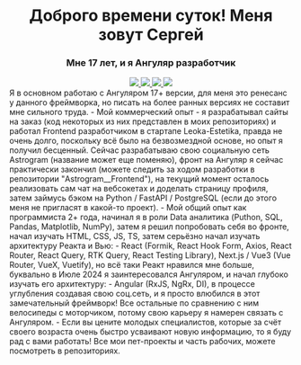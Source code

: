 <div id="header" align="center">
  <h1>Доброго времени суток! Меня зовут Сергей</h1>
  <h3>Мне 17 лет, и я Ангуляр разработчик</h3>
</div>
<div id="socials" align="center">
<a href="https://vk.com/sergey_glazunov_07">
  <img src="https://img.shields.io/badge/VK-blue?style=for-the-badge&logo=VK&logoColor=white">
</a>

<a href="https://krasnodar.hh.ru/resume/d1bd0af2ff0cfe0cea0039ed1f576f66305571">
  <img src="https://img.shields.io/badge/HH-red?style=for-the-badge&logo=HH&logoColor=white">
</a>

<a href="https://career.habr.com/sergeyskvortsov123">
  <img src="https://img.shields.io/badge/Habr-blue?style=for-the-badge&logo=Habr&logoColor=white">
</a>

<a href="https://t.me/Mr_Glaz_programmer">
  <img src="https://img.shields.io/badge/Telegram-blue?style=for-the-badge&logo=Telegram&logoColor=white">
</a>
</div>
Я в основном работаю с Ангуляром 17+ версии, для меня это ренесанс у данного фреймворка, но писать на более ранных версиях не составит мне сильного труда.
- Мой коммерческий опыт - я разрабатывал сайты на заказ (код некоторых из них представлен в моих репозиториях) и работал Frontend разработчиком в стартапе Leoka-Estetika, правда не очень долго, поскольку всё было на безвозмездной основе, но опыт я получил бесценный.
Сейчас разрабатываю свою социальную сеть Astrogram (название может еще поменяю), фронт на Ангуляр я сейчас практически закончил (можете следить за ходом разработки в репозитории "Astrogram__Frontend"),
на текущий момент осталось реализовать сам чат на вебсокетах и доделать страницу профиля, затем займусь бэком на Python / FastAPI / PostgreSQL (если до этого меня не пригласят в какой-то проект).
- Мой общий опыт как программиста 2+ года, начинал я в роли Data аналитика (Puthon, SQL, Pandas, Matplotlib, NumPy), затем я решил попробовать себя во фронте, начал изучать HTML, CSS, JS, TS, затем серьёзно начал изучать архитектуру Реакта и Вью:
- React (Formik, React Hook Form, Axios, React Router, React Query, RTK Query, React Testing Library), Next.js / Vue3 (Vue Router, VueX, Vuetify), но всё таки Реакт нравился мне больше, буквально в Июле 2024 я заинтересовался Ангуляром, и начал глубоко изучать его архитектуру:
- Angular (RxJS, NgRx, DI), в процессе углубления создавая свою соц.сеть, и я просто влюбился в этот замечательный фреймворк! Все остальные по сравнению с ним велосипеды с моторчиком, потому свою карьеру я намерен связать с Ангуляром.
- Если вы цените молодых специалистов, которые за счёт своего возраста очень быстро усваивают новую информацию, то я буду рад с вами работать!
Все мои пет-проекты и часть рабочих, можете посмотреть в репозиториях.

<!---
Sergey-Dmitrievich/Sergey-Dmitrievich is a ✨ special ✨ repository because its `README.md` (this file) appears on your GitHub profile.
You can click the Preview link to take a look at your changes.
--->
